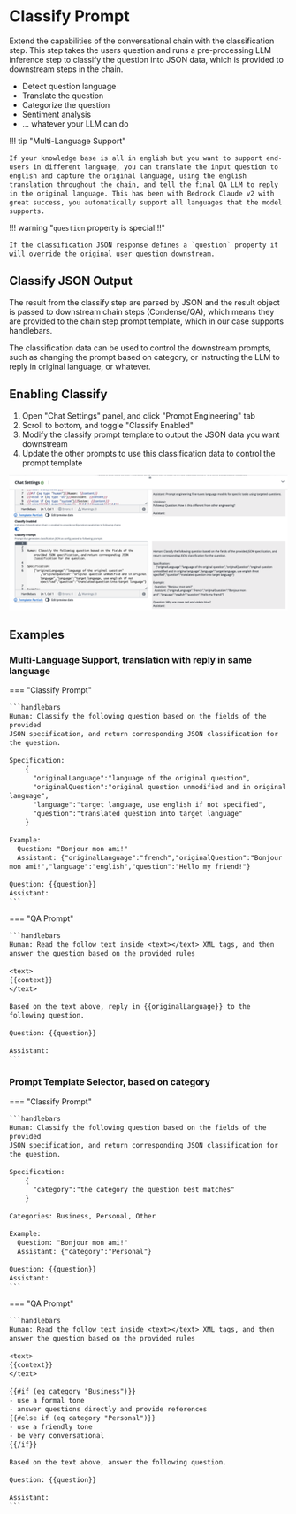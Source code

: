 # Classify Prompt

Extend the capabilities of the conversational chain with the classification step. This step takes the users question and runs a pre-processing LLM inference step to classify the question into JSON data, which is provided to downstream steps in the chain.

- Detect question language
- Translate the question
- Categorize the question
- Sentiment analysis
- ... whatever your LLM can do

!!! tip "Multi-Language Support"

    If your knowledge base is all in english but you want to support end-users in different language, you can translate the input question to english and capture the original language, using the english translation throughout the chain, and tell the final QA LLM to reply in the original language. This has been with Bedrock Claude v2 with great success, you automatically support all languages that the model supports.

!!! warning "`question` property is special!!!"

    If the classification JSON response defines a `question` property it will override the original user question downstream.

## Classify JSON Output

The result from the classify step are parsed by JSON and the result object is passed to downstream chain steps (Condense/QA), which means they are provided to the chain step prompt template, which in our case supports handlebars.

The classification data can be used to control the downstream prompts, such as changing the prompt based on category, or instructing the LLM to reply in original language, or whatever.

## Enabling Classify

1. Open "Chat Settings" panel, and click "Prompt Engineering" tab
2. Scroll to bottom, and toggle "Classify Enabled"
3. Modify the classify prompt template to output the JSON data you want downstream
4. Update the other prompts to use this classification data to control the prompt template

![Classify Settings](image.png)

## Examples

### Multi-Language Support, translation with reply in same language

=== "Classify Prompt"

    ```handlebars
    Human: Classify the following question based on the fields of the provided
    JSON specification, and return corresponding JSON classification for the question.

    Specification:
        {
          "originalLanguage":"language of the original question",
          "originalQuestion":"original question unmodified and in original language",
          "language":"target language, use english if not specified",
          "question":"translated question into target language"
        }

    Example:
      Question: "Bonjour mon ami!"
      Assistant: {"originalLanguage":"french","originalQuestion":"Bonjour mon ami!","language":"english","question":"Hello my friend!"}

    Question: {{question}}
    Assistant:
    ```

=== "QA Prompt"

    ```handlebars
    Human: Read the follow text inside <text></text> XML tags, and then answer the question based on the provided rules

    <text>
    {{context}}
    </text>

    Based on the text above, reply in {{originalLanguage}} to the following question.

    Question: {{question}}

    Assistant:
    ```

### Prompt Template Selector, based on category

=== "Classify Prompt"

    ```handlebars
    Human: Classify the following question based on the fields of the provided
    JSON specification, and return corresponding JSON classification for the question.

    Specification:
        {
          "category":"the category the question best matches"
        }

    Categories: Business, Personal, Other

    Example:
      Question: "Bonjour mon ami!"
      Assistant: {"category":"Personal"}

    Question: {{question}}
    Assistant:
    ```

=== "QA Prompt"

    ```handlebars
    Human: Read the follow text inside <text></text> XML tags, and then answer the question based on the provided rules

    <text>
    {{context}}
    </text>

    {{#if (eq category "Business")}}
    - use a formal tone
    - answer questions directly and provide references
    {{#else if (eq category "Personal")}}
    - use a friendly tone
    - be very conversational
    {{/if}}

    Based on the text above, answer the following question.

    Question: {{question}}

    Assistant:
    ```
